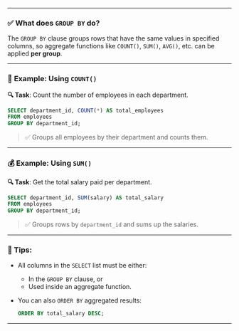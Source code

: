 
---

### ✅ **What does `GROUP BY` do?**

The `GROUP BY` clause groups rows that have the same values in specified columns, so aggregate functions like `COUNT()`, `SUM()`, `AVG()`, etc. can be applied **per group**.

---

### 🔢 **Example: Using `COUNT()`**

**🔍 Task**: Count the number of employees in each department.

```sql
SELECT department_id, COUNT(*) AS total_employees
FROM employees
GROUP BY department_id;
```

> ✅ Groups all employees by their department and counts them.

---

### 💰 **Example: Using `SUM()`**

**🔍 Task**: Get the total salary paid per department.

```sql
SELECT department_id, SUM(salary) AS total_salary
FROM employees
GROUP BY department_id;
```

> ✅ Groups rows by `department_id` and sums up the salaries.

---

### 🧠 Tips:

* All columns in the `SELECT` list must be either:

  * In the `GROUP BY` clause, or
  * Used inside an aggregate function.
* You can also `ORDER BY` aggregated results:

  ```sql
  ORDER BY total_salary DESC;
  ```

---
